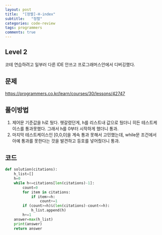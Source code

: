 ```yaml
---
layout: post
title:  "[정렬]-H-index"
subtitle:   "정렬"
categories: code-review
tags: programmers
comments: true
---
```

## Level 2
코테 연습하려고 일부러 다른 IDE 안쓰고 프로그래머스안에서 디버깅했다.

## 문제
https://programmers.co.kr/learn/courses/30/lessons/42747

## 풀이방법
1. 제어문 기준값을 h로 뒀다. 헷갈렸던게, h를 리스트내 값으로 뒀더니 히든 테스트케이스를 통과못했다. 그래서 h를 0부터 시작하게 했더니 통과.
2. 마지막 테스트케이스인 [0,0,0]을 계속 통과 못해서 고민했는데, while문 조건에서 아예 통과를 못한다는 것을 발견하고 등호를 넣어줬더니 통과.

## 코드
```python
def solution(citations):
    h_list=[]
    h=0
    while h<=citations[len(citations)-1]:
        count=0
        for item in citations:
            if item>=h:
                count+=1
        if (count>=h)&(len(citations)-count<=h):
            h_list.append(h)
        h+=1
    answer=max(h_list)
    print(answer)
    return answer
